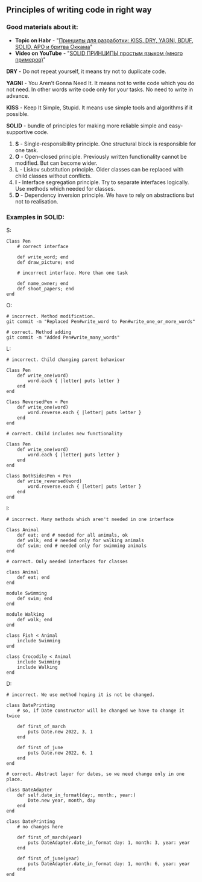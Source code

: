 ## Principles of writing code in right way

### Good materials about it:
* **Topic on Habr** - "[Принципы для разработки: KISS, DRY, YAGNI, BDUF, SOLID, APO и бритва Оккама](https://habr.com/ru/company/itelma/blog/546372/)"
* **Video on YouTube** - "[SOLID ПРИНЦИПЫ простым языком (много примеров)](https://www.youtube.com/watch?v=TxZwqVTaCmA)"

**DRY** - Do not repeat yourself, it means try not to duplicate code.

**YAGNI** - You Aren’t Gonna Need It. It means not to write code which you do not need. In other words
write code only for your tasks. No need to write in advance.

**KISS** - Keep It Simple, Stupid. It means use simple tools and algorithms if it possible.

**SOLID** - bundle of principles for making more reliable simple and easy-supportive code.
1) **S** - Single-responsibility principle. One structural block is responsible for one task.
2) **O** - Open–closed principle. Previously written functionality cannot be modified. But can become wider.
3) **L** - Liskov substitution principle. Older classes can be replaced with child classes without conflicts.
4) **I** - Interface segregation principle. Try to separate interfaces logically. Use methods which needed for classes.
5) **D** - Dependency inversion principle. We have to rely on abstractions but not to realisation.

### Examples in SOLID:

S:

    Class Pen
        # correct interface

        def write_word; end
        def draw_picture; end

        # incorrect interface. More than one task

        def name_owner; end
        def shoot_papers; end
    end

O:
    
    # incorrect. Method modification.
    git commit -m "Replaced Pen#write_word to Pen#write_one_or_more_words"
    
    # correct. Method adding
    git commit -m "Added Pen#write_many_words"

L:

    # incorrect. Child changing parent behaviour

    Class Pen
        def write_one(word) 
            word.each { |letter| puts letter }
        end
    end

    Class ReversedPen < Pen
        def write_one(word)
            word.reverse.each { |letter| puts letter }
        end
    end

    # correct. Child includes new functionality
    
    Class Pen
        def write_one(word)
            word.each { |letter| puts letter }
        end
    end

    Class BothSidesPen < Pen
        def write_reversed(word)
            word.reverse.each { |letter| puts letter }
        end
    end

I:

    # incorrect. Many methods which aren't needed in one interface

    Class Animal
        def eat; end # needed for all animals, ok
        def walk; end # needed only for walking animals
        def swim; end # needed only for swimming animals
    end

    # correct. Only needed interfaces for classes

    class Animal
        def eat; end
    end

    module Swimming
        def swim; end
    end
    
    module Walking
        def walk; end
    end

    class Fish < Animal
        include Swimming
    end

    class Crocodile < Animal
        include Swimming
        include Walking
    end

D:

    # incorrect. We use method hoping it is not be changed.

    class DatePrinting
        # so, if Date constructor will be changed we have to change it twice

        def first_of_march
            puts Date.new 2022, 3, 1 
        end

        def first_of_june
            puts Date.new 2022, 6, 1
        end
    end

    # correct. Abstract layer for dates, so we need change only in one place.

    class DateAdapter
        def self.date_in_format(day:, month:, year:)
            Date.new year, month, day
        end
    end

    class DatePrinting
        # no changes here

        def first_of_march(year)
            puts DateAdapter.date_in_format day: 1, month: 3, year: year
        end

        def first_of_june(year)
            puts DateAdapter.date_in_format day: 1, month: 6, year: year
        end
    end
